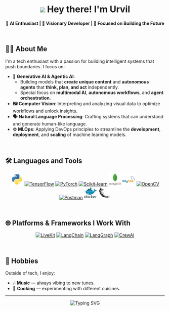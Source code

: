 <h1 align="center">
  <img src="https://emojis.slackmojis.com/emojis/images/1531849430/4246/blob-sunglasses.gif?1531849430" width="35"/> 
  Hey there! I'm Urvil
</h1>

<p align="center">
  <b>🚀 AI Enthusiast | 🧠 Visionary Developer | 🎯 Focused on Building the Future</b>
</p>

<br>

## 👨‍💻 About Me
I'm a tech enthusiast with a passion for building intelligent systems that push boundaries. I focus on:

- **🧠 Generative AI & Agentic AI**: 
  - Building models that **create unique content** and **autonomous agents** that **think, plan, and act** independently.
  - Special focus on **multimodal AI**, **autonomous workflows**, and **agent orchestration**.
- **🖼️ Computer Vision**: Interpreting and analyzing visual data to optimize workflows and unlock insights.
- **🗣️ Natural Language Processing**: Crafting systems that can understand and generate human-like language.
- **⚙️ MLOps**: Applying DevOps principles to streamline the **development**, **deployment**, and **scaling** of machine learning models.

<br>

## 🛠️ Languages and Tools
<p align="center">
  <a href="https://www.python.org" target="_blank"><img src="https://raw.githubusercontent.com/devicons/devicon/master/icons/python/python-original.svg" alt="Python" width="40" height="40"/></a>  
  <a href="https://www.tensorflow.org" target="_blank"><img src="https://www.vectorlogo.zone/logos/tensorflow/tensorflow-icon.svg" alt="TensorFlow" width="40" height="40"/></a>  
  <a href="https://pytorch.org/" target="_blank"><img src="https://www.vectorlogo.zone/logos/pytorch/pytorch-icon.svg" alt="PyTorch" width="40" height="40"/></a>  
  <a href="https://scikit-learn.org/" target="_blank"><img src="https://upload.wikimedia.org/wikipedia/commons/0/05/Scikit_learn_logo_small.svg" alt="Scikit-learn" width="40" height="40"/></a>  
  <a href="https://www.mongodb.com/" target="_blank"><img src="https://raw.githubusercontent.com/devicons/devicon/master/icons/mongodb/mongodb-original-wordmark.svg" alt="MongoDB" width="40" height="40"/></a>  
  <a href="https://www.mysql.com/" target="_blank"><img src="https://raw.githubusercontent.com/devicons/devicon/master/icons/mysql/mysql-original-wordmark.svg" alt="MySQL" width="40" height="40"/></a>  
  <a href="https://opencv.org/" target="_blank"><img src="https://www.vectorlogo.zone/logos/opencv/opencv-icon.svg" alt="OpenCV" width="40" height="40"/></a>  
  <a href="https://www.postman.com/" target="_blank"><img src="https://www.vectorlogo.zone/logos/getpostman/getpostman-icon.svg" alt="Postman" width="40" height="40"/></a>  
  <a href="https://www.docker.com/" target="_blank"><img src="https://raw.githubusercontent.com/devicons/devicon/master/icons/docker/docker-original-wordmark.svg" alt="Docker" width="40" height="40"/></a>  
  <a href="https://flask.palletsprojects.com/" target="_blank"><img src="https://raw.githubusercontent.com/devicons/devicon/master/icons/flask/flask-original.svg" alt="Flask" width="40" height="40"/></a>  
</p>

<br>

## 🌐 Platforms & Frameworks I Work With
<p align="center">
  <a href="https://livekit.io/" target="_blank"><img src="https://avatars.githubusercontent.com/u/83118629?s=200&v=4" alt="LiveKit" width="40" height="40"/></a>  
  <a href="https://www.langchain.dev/" target="_blank"><img src="https://avatars.githubusercontent.com/u/139393345?s=200&v=4" alt="LangChain" width="40" height="40"/></a>  
  <a href="https://langgraph.dev/" target="_blank"><img src="https://avatars.githubusercontent.com/u/165612287?s=200&v=4" alt="LangGraph" width="40" height="40"/></a>  
  <a href="https://crewai.com/" target="_blank"><img src="https://avatars.githubusercontent.com/u/169354109?s=200&v=4" alt="CrewAI" width="40" height="40"/></a>  
</p>

<br>

## 🎵 Hobbies
Outside of tech, I enjoy:
- 🎶 **Music** — always vibing to new tunes.
- 🍳 **Cooking** — experimenting with different cuisines.

---

<p align="center">
  <img src="https://readme-typing-svg.herokuapp.com?font=Fira+Code&duration=4000&pause=1000&center=true&vCenter=true&multiline=true&width=700&height=100&lines=Let's+build+something+amazing+together!;Feel+free+to+connect+%F0%9F%91%87" alt="Typing SVG">
</p>
